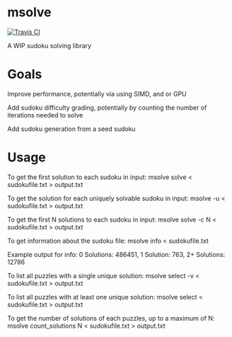 # msolve
[![Travis CI](https://api.travis-ci.org/mkb2091/msolve.svg?branch=master)](https://travis-ci.org/github/mkb2091/msolve/builds)

A WIP sudoku solving library

# Goals

Improve performance, potentially via using SIMD, and or GPU

Add sudoku difficulty grading, potentially by counting the number of iterations needed to solve

Add sudoku generation from a seed sudoku 

# Usage 

To get the first solution to each sudoku in input: msolve solve < sudokufile.txt > output.txt

To get the solution for each uniquely solvable sudoku in input:  msolve -u < sudokufile.txt > output.txt

To get the first N solutions to each sudoku in input: msolve solve -c N < sudokufile.txt > output.txt

To get information about the sudoku file: msolve info < sudokufile.txt

Example output for info:
  0 Solutions: 486451, 1 Solution: 763, 2+ Solutions: 12786

To list all puzzles with a single unique solution: msolve select -v < sudokufile.txt > output.txt

To list all puzzles with at least one unique solution: msolve select < sudokufile.txt > output.txt

To get the number of solutions of each puzzles, up to a maximum of N: msolve count_solutions N < sudokufile.txt > output.txt